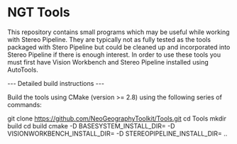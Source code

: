 NGT Tools
=====

This repository contains small programs which may be useful while working with Stereo Pipeline.  They are typically not as fully tested as the tools packaged with Stero Pipeline but could be cleaned up and incorporated into Stereo Pipeline if there is enough interest.  In order to use these tools you must first have Vision Workbench and Stereo Pipeline installed using AutoTools.



--- Detailed build instructions ---

Build the tools using CMake (version >= 2.8) using the following series of commands:

git clone https://github.com/NeoGeographyToolkit/Tools.git
cd Tools
mkdir build
cd build
cmake -D BASESYSTEM_INSTALL_DIR=<path to your base sytem install directory> -D VISIONWORKBENCH_INSTALL_DIR=<path to your vision workbench build directory> -D STEREOPIPELINE_INSTALL_DIR=<path to your stereo pipeline build directory> ..




